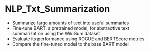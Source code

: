 # NLP_Txt_Summarization

- Summarize large amounts of text into useful summaries
- Fine-tune BART, a pretrained model, for abstractive text summarization using the WikiSum dataset
- Evaluate its performance using ROGUE and BERTScore metrics
- Compare the fine-tuned model to the base BART model
